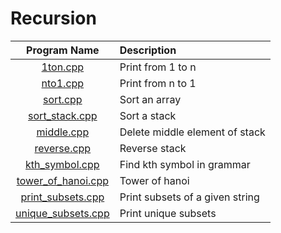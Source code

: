 # Recursion

|               Program Name               | Description                     |
| :--------------------------------------: | :------------------------------ |
|           [1ton.cpp](1ton.cpp)           | Print from 1 to n               |
|           [nto1.cpp](nto1.cpp)           | Print from n to 1               |
|           [sort.cpp](sort.cpp)           | Sort an array                   |
|     [sort_stack.cpp](sort_stack.cpp)     | Sort a stack                    |
|         [middle.cpp](middle.cpp)         | Delete middle element of stack  |
|        [reverse.cpp](reverse.cpp)        | Reverse stack                   |
|     [kth_symbol.cpp](kth_symbol.cpp)     | Find kth symbol in grammar      |
| [tower_of_hanoi.cpp](tower_of_hanoi.cpp) | Tower of hanoi                  |
|  [print_subsets.cpp](print_subsets.cpp)  | Print subsets of a given string |
| [unique_subsets.cpp](unique_subsets.cpp) | Print unique subsets            |
